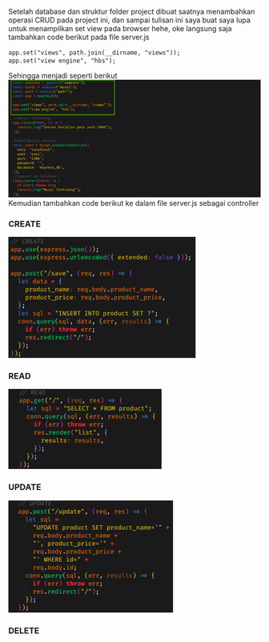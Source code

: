 Setelah database dan struktur folder project dibuat saatnya menambahkan operasi CRUD pada project ini, dan sampai tulisan ini saya buat saya lupa untuk menampilkan set view pada browser hehe, oke langsung saja tambahkan code berikut pada file server.js

``` const path = require("path");
app.set("views", path.join(__dirname, "views"));
app.set("view engine", "hbs"); 
```
Sehingga menjadi seperti berikut <br>
![](https://github.com/Bahrul-Rozak/Belajar-Node-JS/blob/main/08_CRUD_Operation/image/add%20set%20view.png) <br>
Kemudian tambahkan code berikut ke dalam file server.js sebagai controller
### CREATE
![](https://github.com/Bahrul-Rozak/Belajar-Node-JS/blob/main/08_CRUD_Operation/image/CREATE.png)
### READ
![](https://github.com/Bahrul-Rozak/Belajar-Node-JS/blob/main/08_CRUD_Operation/image/READ.png)
### UPDATE
![](https://github.com/Bahrul-Rozak/Belajar-Node-JS/blob/main/08_CRUD_Operation/image/UPDATE.png)
### DELETE
